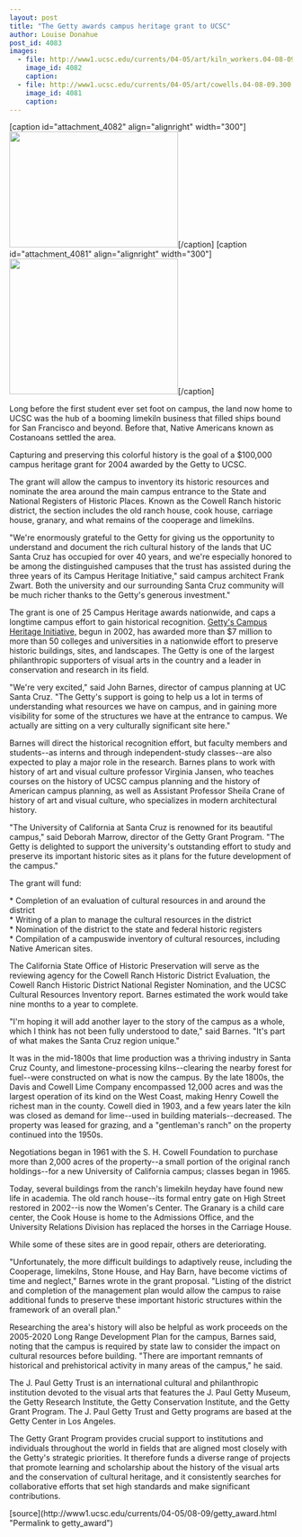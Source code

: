 ```yaml
---
layout: post
title: "The Getty awards campus heritage grant to UCSC"
author: Louise Donahue
post_id: 4083
images:
  - file: http://www1.ucsc.edu/currents/04-05/art/kiln_workers.04-08-09.jpg
    image_id: 4082
    caption: 
  - file: http://www1.ucsc.edu/currents/04-05/art/cowells.04-08-09.300.jpg
    image_id: 4081
    caption: 
---
```


[caption id="attachment_4082" align="alignright" width="300"]<a href="http://localhost/mysite/wp-content/uploads/2004/08/kiln_workers.04-08-09.jpg"><img class="size-full wp-image-4082" src="http://localhost/mysite/wp-content/uploads/2004/08/kiln_workers.04-08-09.jpg" alt="" width="300" height="206" /></a>[/caption]
[caption id="attachment_4081" align="alignright" width="300"]<a href="http://localhost/mysite/wp-content/uploads/2004/08/cowells.04-08-09.300.jpg"><img class="size-full wp-image-4081" src="http://localhost/mysite/wp-content/uploads/2004/08/cowells.04-08-09.300.jpg" alt="" width="300" height="241" /></a>[/caption]
<p>
  Long before the first student ever set foot on campus, the land now home to UCSC was the hub of a booming limekiln business that filled ships bound for San Francisco and beyond. Before that, Native Americans known as Costanoans settled the area.
</p>
<p>
  Capturing and preserving this colorful history is the goal of a $100,000 campus heritage grant for 2004 awarded by the Getty to UCSC.
</p>
<p>
  The grant will allow the campus to inventory its historic resources and nominate the area around the main campus entrance to the State and National Registers of Historic Places. Known as the Cowell Ranch historic district, the section includes the old ranch house, cook house, carriage house, granary, and what remains of the cooperage and limekilns.<br>
</p>
<p>
  "We're enormously grateful to the Getty for giving us the opportunity to understand and document the rich cultural history of the lands that UC Santa Cruz has occupied for over 40 years, and we're especially honored to be among the distinguished campuses that the trust has assisted during the three years of its Campus Heritage Initiative," said campus architect Frank Zwart. Both the university and our surrounding Santa Cruz community will be much richer thanks to the Getty's generous investment."<br>
</p>
<p>
  The grant is one of 25 Campus Heritage awards nationwide, and caps a longtime campus effort to gain historical recognition. <a href="http://www.getty.edu/grants/conservation/campus_heritage.html">Getty's Campus Heritage Initiative,</a> begun in 2002, has awarded more than $7 million to more than 50 colleges and universities in a nationwide effort to preserve historic buildings, sites, and landscapes. The Getty is one of the largest philanthropic supporters of visual arts in the country and a leader in conservation and research in its field.<br>
</p>
<p>
  "We're very excited," said John Barnes, director of campus planning at UC Santa Cruz. "The Getty's support is going to help us a lot in terms of understanding what resources we have on campus, and in gaining more visibility for some of the structures we have at the entrance to campus. We actually are sitting on a very culturally significant site here."<br>
</p>
<p>
  Barnes will direct the historical recognition effort, but faculty members and students--as interns and through independent-study classes--are also expected to play a major role in the research. Barnes plans to work with history of art and visual culture professor Virginia Jansen, who teaches courses on the history of UCSC campus planning and the history of American campus planning, as well as Assistant Professor Sheila Crane of history of art and visual culture, who specializes in modern architectural history.<br>
</p>
<p>
  "The University of California at Santa Cruz is renowned for its beautiful campus," said Deborah Marrow, director of the Getty Grant Program. "The Getty is delighted to support the university's outstanding effort to study and preserve its important historic sites as it plans for the future development of the campus."
</p>
<p>
  The grant will fund:<br>
</p>
<p>
  * Completion of an evaluation of cultural resources in and around the district<br>
  * Writing of a plan to manage the cultural resources in the district<br>
  * Nomination of the district to the state and federal historic registers<br>
  * Compilation of a campuswide inventory of cultural resources, including Native American sites.<br>
</p>
<p>
  The California State Office of Historic Preservation will serve as the reviewing agency for the Cowell Ranch Historic District Evaluation, the Cowell Ranch Historic District National Register Nomination, and the UCSC Cultural Resources Inventory report. Barnes estimated the work would take nine months to a year to complete.<br>
</p>
<p>
  "I'm hoping it will add another layer to the story of the campus as a whole, which I think has not been fully understood to date," said Barnes. "It's part of what makes the Santa Cruz region unique."<br>
</p>
<p>
  It was in the mid-1800s that lime production was a thriving industry in Santa Cruz County, and limestone-processing kilns--clearing the nearby forest for fuel--were constructed on what is now the campus. By the late 1800s, the Davis and Cowell Lime Company encompassed 12,000 acres and was the largest operation of its kind on the West Coast, making Henry Cowell the richest man in the county. Cowell died in 1903, and a few years later the kiln was closed as demand for lime--used in building materials--decreased. The property was leased for grazing, and a "gentleman's ranch" on the property continued into the 1950s.<br>
</p>
<p>
  Negotiations began in 1961 with the S. H. Cowell Foundation to purchase more than 2,000 acres of the property--a small portion of the original ranch holdings--for a new University of California campus; classes began in 1965.<br>
</p>
<p>
  Today, several buildings from the ranch's limekiln heyday have found new life in academia. The old ranch house--its formal entry gate on High Street restored in 2002--is now the Women's Center. The Granary is a child care center, the Cook House is home to the Admissions Office, and the University Relations Division has replaced the horses in the Carriage House.<br>
</p>
<p>
  While some of these sites are in good repair, others are deteriorating.
</p>
<p>
  "Unfortunately, the more difficult buildings to adaptively reuse, including the Cooperage, limekilns, Stone House, and Hay Barn, have become victims of time and neglect," Barnes wrote in the grant proposal. "Listing of the district and completion of the management plan would allow the campus to raise additional funds to preserve these important historic structures within the framework of an overall plan."<br>
</p>
<p>
  Researching the area's history will also be helpful as work proceeds on the 2005-2020 Long Range Development Plan for the campus, Barnes said, noting that the campus is required by state law to consider the impact on cultural resources before building. "There are important remnants of historical and prehistorical activity in many areas of the campus," he said.<br>
</p>
<p>
  The J. Paul Getty Trust is an international cultural and philanthropic institution devoted to the visual arts that features the J. Paul Getty Museum, the Getty Research Institute, the Getty Conservation Institute, and the Getty Grant Program. The J. Paul Getty Trust and Getty programs are based at the Getty Center in Los Angeles.<br>
</p>
<p>
  The Getty Grant Program provides crucial support to institutions and individuals throughout the world in fields that are aligned most closely with the Getty's strategic priorities. It therefore funds a diverse range of projects that promote learning and scholarship about the history of the visual arts and the conservation of cultural heritage, and it consistently searches for collaborative efforts that set high standards and make significant contributions.
</p>
[source](http://www1.ucsc.edu/currents/04-05/08-09/getty_award.html "Permalink to getty_award")
